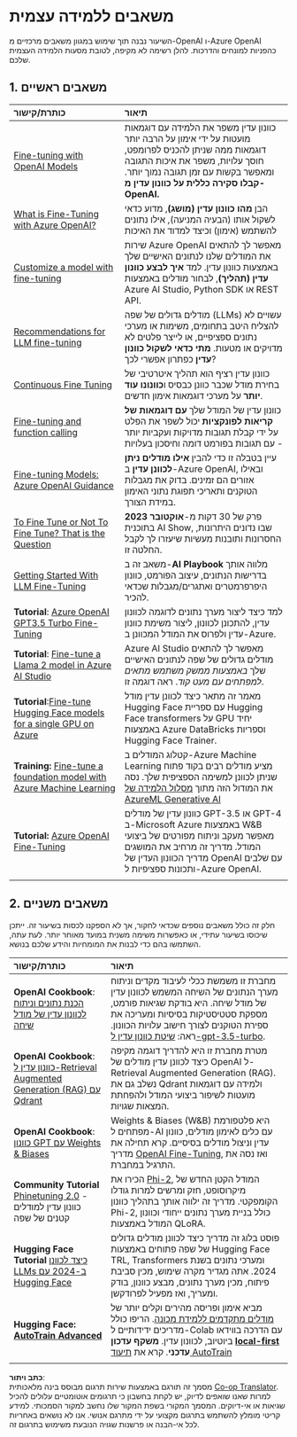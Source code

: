 <!--
CO_OP_TRANSLATOR_METADATA:
{
  "original_hash": "c2f423d1402f71ca3869ec135bb77d16",
  "translation_date": "2025-07-09T18:05:05+00:00",
  "source_file": "18-fine-tuning/RESOURCES.md",
  "language_code": "he"
}
-->
# משאבים ללמידה עצמית

השיעור נבנה תוך שימוש במגוון משאבים מרכזיים מ-OpenAI ו-Azure OpenAI כהפניות למונחים והדרכות. להלן רשימה לא מקיפה, לטובת מסעות הלמידה העצמית שלכם.

## 1. משאבים ראשיים

| כותרת/קישור                                                                                                                                                                                                                 | תיאור                                                                                                                                                                                                                                                                                                                                                                                        |
| :--------------------------------------------------------------------------------------------------------------------------------------------------------------------------------------------------------------------------- | :--------------------------------------------------------------------------------------------------------------------------------------------------------------------------------------------------------------------------------------------------------------------------------------------------------------------------------------------------------------------------------------------- |
| [Fine-tuning with OpenAI Models](https://platform.openai.com/docs/guides/fine-tuning?WT.mc_id=academic-105485-koreyst)                                                                                                       | כוונון עדין משפר את הלמידה עם דוגמאות מועטות על ידי אימון על הרבה יותר דוגמאות ממה שניתן להכניס לפרומפט, חוסך עלויות, משפר את איכות התגובה ומאפשר בקשות עם זמן תגובה נמוך יותר. **קבלו סקירה כללית על כוונון עדין מ-OpenAI.**                                                                                                         |
| [What is Fine-Tuning with Azure OpenAI?](https://learn.microsoft.com/azure/ai-services/openai/concepts/fine-tuning-considerations#what-is-fine-tuning-with-azure-openai?WT.mc_id=academic-105485-koreyst)                   | הבן **מהו כוונון עדין (מושג)**, מדוע כדאי לשקול אותו (הבעיה המניעה), אילו נתונים להשתמש (אימון) וכיצד למדוד את האיכות                                                                                                                                                                                                                 |
| [Customize a model with fine-tuning](https://learn.microsoft.com/azure/ai-services/openai/how-to/fine-tuning?tabs=turbo%2Cpython&pivots=programming-language-studio#continuous-fine-tuning?WT.mc_id=academic-105485-koreyst) | שירות Azure OpenAI מאפשר לך להתאים את המודלים שלנו לנתונים האישיים שלך באמצעות כוונון עדין. למד **איך לבצע כוונון עדין (תהליך)**, לבחור מודלים באמצעות Azure AI Studio, Python SDK או REST API.                                                                                                                               |
| [Recommendations for LLM fine-tuning](https://learn.microsoft.com/ai/playbook/technology-guidance/generative-ai/working-with-llms/fine-tuning-recommend?WT.mc_id=academic-105485-koreyst)                                    | מודלים גדולים של שפה (LLMs) עשויים לא להצליח היטב בתחומים, משימות או מערכי נתונים ספציפיים, או לייצר פלטים לא מדויקים או מטעות. **מתי כדאי לשקול כוונון עדין** כפתרון אפשרי לכך?                                                                                                                                               |
| [Continuous Fine Tuning](https://learn.microsoft.com/azure/ai-services/openai/how-to/fine-tuning?tabs=turbo%2Cpython&pivots=programming-language-studio#continuous-fine-tuning?WT.mc_id=academic-105485-koreyst)             | כוונון עדין רציף הוא תהליך איטרטיבי של בחירת מודל שכבר כוונן כבסיס ו**כוונונו עוד יותר** על מערכי דוגמאות אימון חדשים.                                                                                                                                                                                                             |
| [Fine-tuning and function calling](https://learn.microsoft.com/azure/ai-services/openai/how-to/fine-tuning-functions?WT.mc_id=academic-105485-koreyst)                                                                       | כוונון עדין של המודל שלך **עם דוגמאות של קריאות לפונקציות** יכול לשפר את הפלט על ידי קבלת תגובות מדויקות ועקביות יותר - עם תגובות בפורמט דומה וחיסכון בעלויות                                                                                                                                                                   |
| [Fine-tuning Models: Azure OpenAI Guidance](https://learn.microsoft.com/azure/ai-services/openai/concepts/models#fine-tuning-models?WT.mc_id=academic-105485-koreyst)                                                        | עיין בטבלה זו כדי להבין **אילו מודלים ניתן לכוונן עדין** ב-Azure OpenAI, ובאילו אזורים הם זמינים. בדוק את מגבלות הטוקנים ותאריכי תפוגת נתוני האימון במידת הצורך.                                                                                                                                                                  |
| [To Fine Tune or Not To Fine Tune? That is the Question](https://learn.microsoft.com/shows/ai-show/to-fine-tune-or-not-fine-tune-that-is-the-question?WT.mc_id=academic-105485-koreyst)                                      | פרק של 30 דקות מ-**אוקטובר 2023** בתוכנית AI Show, שבו נדונים היתרונות, החסרונות ותובנות מעשיות שיעזרו לך לקבל החלטה זו.                                                                                                                                                                                                        |
| [Getting Started With LLM Fine-Tuning](https://learn.microsoft.com/ai/playbook/technology-guidance/generative-ai/working-with-llms/fine-tuning-recommend?WT.mc_id=academic-105485-koreyst)                                             | משאב זה ב-**AI Playbook** מלווה אותך בדרישות הנתונים, עיצוב הפורמט, כוונון היפרפרמטרים ואתגרים/מגבלות שכדאי להכיר.                                                                                                                                                                                                                   |
| **Tutorial**: [Azure OpenAI GPT3.5 Turbo Fine-Tuning](https://learn.microsoft.com/azure/ai-services/openai/tutorials/fine-tune?tabs=python%2Ccommand-line?WT.mc_id=academic-105485-koreyst)                                  | למד כיצד ליצור מערך נתונים לדוגמה לכוונון עדין, להתכונן לכוונון, ליצור משימת כוונון עדין ולפרוס את המודל המכוונן ב-Azure.                                                                                                                                                                                                          |
| **Tutorial**: [Fine-tune a Llama 2 model in Azure AI Studio](https://learn.microsoft.com/azure/ai-studio/how-to/fine-tune-model-llama?WT.mc_id=academic-105485-koreyst)                                                      | Azure AI Studio מאפשר לך להתאים מודלים גדולים של שפה לנתונים האישיים שלך _באמצעות ממשק משתמש מתאים למפתחים עם מעט קוד_. ראה דוגמה זו.                                                                                                                                                                                             |
| **Tutorial**:[Fine-tune Hugging Face models for a single GPU on Azure](https://learn.microsoft.com/azure/databricks/machine-learning/train-model/huggingface/fine-tune-model?WT.mc_id=academic-105485-koreyst)               | מאמר זה מתאר כיצד לכוונן עדין מודל Hugging Face עם ספריית Hugging Face transformers על GPU יחיד באמצעות Azure DataBricks וספריות Hugging Face Trainer.                                                                                                                                                                            |
| **Training:** [Fine-tune a foundation model with Azure Machine Learning](https://learn.microsoft.com/training/modules/finetune-foundation-model-with-azure-machine-learning/?WT.mc_id=academic-105485-koreyst)         | קטלוג המודלים ב-Azure Machine Learning מציע מודלים רבים בקוד פתוח שניתן לכוונן למשימה הספציפית שלך. נסה את המודול הזה מתוך [מסלול הלמידה של AzureML Generative AI](https://learn.microsoft.com/training/paths/work-with-generative-models-azure-machine-learning/?WT.mc_id=academic-105485-koreyst) |
| **Tutorial:** [Azure OpenAI Fine-Tuning](https://docs.wandb.ai/guides/integrations/azure-openai-fine-tuning?WT.mc_id=academic-105485-koreyst)                                                                                | כוונון עדין של מודלים GPT-3.5 או GPT-4 ב-Microsoft Azure באמצעות W&B מאפשר מעקב וניתוח מפורטים של ביצועי המודל. מדריך זה מרחיב את המושגים מדריך הכוונון העדין של OpenAI עם שלבים ותכונות ספציפיות ל-Azure OpenAI.                                                                                                                  |
|                                                                                                                                                                                                                              |                                                                                                                                                                                                                                                                                                                                                                                               |

## 2. משאבים משניים

חלק זה כולל משאבים נוספים שכדאי לחקור, אך לא הספקנו לכסות בשיעור זה. ייתכן שיכוסו בשיעור עתידי, או כאפשרות משימה משנית במועד מאוחר יותר. לעת עתה, השתמשו בהם כדי לבנות את המומחיות והידע שלכם בנושא.

| כותרת/קישור                                                                                                                                                                                                            | תיאור                                                                                                                                                                                                                                                                                                                                                                                                                                                                                                                     |
| :-------------------------------------------------------------------------------------------------------------------------------------------------------------------------------------------------------------------- | :-------------------------------------------------------------------------------------------------------------------------------------------------------------------------------------------------------------------------------------------------------------------------------------------------------------------------------------------------------------------------------------------------------------------------------------------------------------------------------------------------------------------------- |
| **OpenAI Cookbook**: [הכנת נתונים וניתוח לכוונון עדין של מודל שיחה](https://cookbook.openai.com/examples/chat_finetuning_data_prep?WT.mc_id=academic-105485-koreyst)                                      | מחברת זו משמשת ככלי לעיבוד מקדים וניתוח מערך הנתונים של השיחה המשמש לכוונון עדין של מודל שיחה. היא בודקת שגיאות פורמט, מספקת סטטיסטיקות בסיסיות ומעריכה את ספירת הטוקנים לצורך חישוב עלויות הכוונון. ראה: [שיטת כוונון עדין ל-gpt-3.5-turbo](https://platform.openai.com/docs/guides/fine-tuning?WT.mc_id=academic-105485-koreyst).                                                                                                   |
| **OpenAI Cookbook**: [כוונון עדין ל-Retrieval Augmented Generation (RAG) עם Qdrant](https://cookbook.openai.com/examples/fine-tuned_qa/ft_retrieval_augmented_generation_qdrant?WT.mc_id=academic-105485-koreyst) | מטרת מחברת זו היא להדריך דוגמה מקיפה כיצד לכוונן עדין מודלים של OpenAI ל-Retrieval Augmented Generation (RAG). נשלב גם את Qdrant ולמידה עם דוגמאות מועטות לשיפור ביצועי המודל ולהפחתת המצאות שגויות.                                                                                                                                                                                                                                                                |
| **OpenAI Cookbook**: [כוונון GPT עם Weights & Biases](https://cookbook.openai.com/examples/third_party/gpt_finetuning_with_wandb?WT.mc_id=academic-105485-koreyst)                                             | Weights & Biases (W&B) היא פלטפורמת מפתחים ל-AI עם כלים לאימון מודלים, כוונון עדין וניצול מודלים בסיסיים. קרא תחילה את מדריך [OpenAI Fine-Tuning](https://docs.wandb.ai/guides/integrations/openai-fine-tuning/?WT.mc_id=academic-105485-koreyst), ואז נסה את התרגיל במחברת.                                                                                                                                                                                                                  |
| **Community Tutorial** [Phinetuning 2.0](https://huggingface.co/blog/g-ronimo/phinetuning?WT.mc_id=academic-105485-koreyst) - כוונון עדין למודלים קטנים של שפה                                                   | הכירו את [Phi-2](https://www.microsoft.com/research/blog/phi-2-the-surprising-power-of-small-language-models/?WT.mc_id=academic-105485-koreyst), המודל הקטן החדש של מיקרוסופט, חזק ומרשים למרות גודלו הקומפקטי. מדריך זה ילווה אותך בתהליך כוונון Phi-2, כולל בניית מערך נתונים ייחודי וכוונון המודל באמצעות QLoRA.                                                                                                                                                                       |
| **Hugging Face Tutorial** [כיצד לכוונן LLMs ב-2024 עם Hugging Face](https://www.philschmid.de/fine-tune-llms-in-2024-with-trl?WT.mc_id=academic-105485-koreyst)                                               | פוסט בלוג זה מדריך כיצד לכוונן מודלים גדולים של שפה פתוחים באמצעות Hugging Face TRL, Transformers ומערכי נתונים בשנת 2024. אתה מגדיר מקרה שימוש, מכין סביבת פיתוח, מכין מערך נתונים, מבצע כוונון, בודק ומעריך, ואז מפעיל לפרודקשן.                                                                                                                                                                                                                                                                |
| **Hugging Face: [AutoTrain Advanced](https://github.com/huggingface/autotrain-advanced?WT.mc_id=academic-105485-koreyst)**                                                                                            | מביא אימון ופריסה מהירים וקלים יותר של [מודלים מתקדמים ללמידת מכונה](https://twitter.com/abhi1thakur/status/1755167674894557291?WT.mc_id=academic-105485-koreyst). הריפו כולל מדריכים ידידותיים ל-Colab עם הדרכה בווידאו ביוטיוב, לכוונון עדין. **משקף עדכון [local-first](https://twitter.com/abhi1thakur/status/1750828141805777057?WT.mc_id=academic-105485-koreyst) עדכני**. קרא את [תיעוד AutoTrain](https://huggingface.co/autotrain?WT.mc_id=academic-105485-koreyst) |
|                                                                                                                                                                                                                       |                                                                                                                                                                                                                                                                                                                                                                                                                                                                                                                             |

**כתב ויתור**:  
מסמך זה תורגם באמצעות שירות תרגום מבוסס בינה מלאכותית [Co-op Translator](https://github.com/Azure/co-op-translator). למרות שאנו שואפים לדיוק, יש לקחת בחשבון כי תרגומים אוטומטיים עלולים להכיל שגיאות או אי-דיוקים. המסמך המקורי בשפת המקור שלו נחשב למקור הסמכותי. למידע קריטי מומלץ להשתמש בתרגום מקצועי על ידי מתרגם אנושי. אנו לא נושאים באחריות לכל אי-הבנה או פרשנות שגויה הנובעת משימוש בתרגום זה.